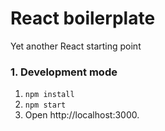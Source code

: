 # React boilerplate
Yet another React starting point

### 1. Development mode

1. `npm install`
2. `npm start`
3. Open http://localhost:3000.
